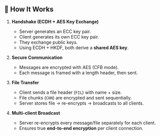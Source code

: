 ## 🧩 How It Works

1. **Handshake (ECDH + AES Key Exchange)**
   - Server generates an ECC key pair.
   - Client generates its own ECC key pair.
   - They exchange public keys.
   - Using ECDH + HKDF, both derive a **shared AES key**.

2. **Secure Communication**
   - Messages are encrypted with AES (CFB mode).
   - Each message is framed with a length header, then sent.

3. **File Transfer**
   - Client sends a file header (`FIL`) with name + size.
   - File chunks (`CHN`) are encrypted and sent sequentially.
   - Server stores file → re-encrypts → broadcasts to all clients.

4. **Multi-client Broadcast**
   - Server re-encrypts every message/file separately for each client.
   - Ensures true **end-to-end encryption** per client connection.

